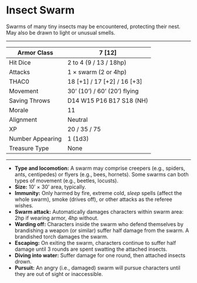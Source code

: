 # Insect Swarm

Swarms of many tiny insects may be encountered, protecting their nest. May also be drawn to light or unusual smells.

------

| Armor Class     | 7 [12]                       |
| ---------------- | ---------------------------- |
| Hit Dice         | 2 to 4 (9 / 13 / 18hp)       |
| Attacks          | 1 × swarm (2 or 4hp)         |
| THAC0            | 18 [+1] / 17 [+2] / 16 [+3]  |
| Movement         | 30’ (10’) / 60’ (20’) flying |
| Saving Throws    | D14 W15 P16 B17 S18 (NH)     |
| Morale           | 11                           |
| Alignment        | Neutral                      |
| XP               | 20 / 35 / 75                 |
| Number Appearing | 1 (1d3)                      |
| Treasure Type    | None                         |

------

- **Type and locomotion:** A swarm may comprise creepers (e.g., spiders, ants, centipedes) or flyers (e.g., bees, hornets). Some swarms can both types of movement (e.g., beetles, locusts).
- **Size:** 10’ × 30’ area, typically.
- **Immunity:** Only harmed by fire, extreme cold, *sleep* spells (affect the whole swarm), smoke (drives off), or other attacks as the referee wishes.
- **Swarm attack:** Automatically damages characters within swarm area: 2hp if wearing armor, 4hp without.
- **Warding off:** Characters inside the swarm who defend themselves by brandishing a weapon (or similar) suffer half damage from the swarm. A brandished torch damages the swarm.
- **Escaping:** On exiting the swarm, characters continue to suffer half damage until 3 rounds are spent swatting the attached insects.
- **Diving into water:** Suffer damage for one round, then attached insects drown.
- **Pursuit:** An angry (i.e., damaged) swarm will pursue characters until they are out of sight or inaccessible.